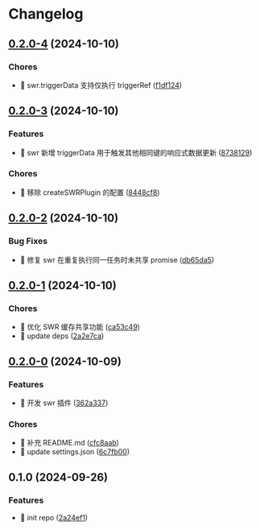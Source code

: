 # Changelog

## [0.2.0-4](https://github.com/l246804/async-plugin-request/compare/v0.2.0-3...v0.2.0-4) (2024-10-10)


### Chores

* 🤖 swr.triggerData 支持仅执行 triggerRef ([f1df124](https://github.com/l246804/async-plugin-request/commit/f1df124738a108e371597dad766d783e78433492))

## [0.2.0-3](https://github.com/l246804/async-plugin-request/compare/v0.2.0-2...v0.2.0-3) (2024-10-10)


### Features

* 🎸 swr 新增 triggerData 用于触发其他相同键的响应式数据更新 ([8738129](https://github.com/l246804/async-plugin-request/commit/87381299c6d672db8beb3fedadc78a27fc2ec9f1))


### Chores

* 🤖 移除 createSWRPlugin 的配置 ([8448cf8](https://github.com/l246804/async-plugin-request/commit/8448cf852e72a3f91ff9bd85866b65a5830eb76d))

## [0.2.0-2](https://github.com/l246804/async-plugin-request/compare/v0.2.0-1...v0.2.0-2) (2024-10-10)


### Bug Fixes

* 🐛 修复 swr 在重复执行同一任务时未共享 promise ([db65da5](https://github.com/l246804/async-plugin-request/commit/db65da5057e5a3fd611b87aa19552fcaeccff73d))

## [0.2.0-1](https://github.com/l246804/async-plugin-request/compare/v0.2.0-0...v0.2.0-1) (2024-10-10)


### Chores

* 🤖 优化 SWR 缓存共享功能 ([ca53c49](https://github.com/l246804/async-plugin-request/commit/ca53c4959e1e3e32a2e7bf9f2efc92f9c822b63c))
* 🤖 update deps ([2a2e7ca](https://github.com/l246804/async-plugin-request/commit/2a2e7ca1b0630aabe75aadd838d7dfc3d2093639))

## [0.2.0-0](https://github.com/l246804/async-plugin-request/compare/v0.1.0...v0.2.0-0) (2024-10-09)


### Features

* 🎸 开发 swr 插件 ([362a337](https://github.com/l246804/async-plugin-request/commit/362a3374ee25ceabedd11ad1bb0beca6c1dcb3cb))


### Chores

* 🤖 补充 README.md ([cfc8aab](https://github.com/l246804/async-plugin-request/commit/cfc8aabe50ec44f44154794661ae33f3a0bde6c1))
* 🤖 update settings.json ([6c7fb00](https://github.com/l246804/async-plugin-request/commit/6c7fb00a3dc855f3559c29a9afe909731475403c))

## 0.1.0 (2024-09-26)


### Features

* 🎸 init repo ([2a24ef1](https://github.com/l246804/async-plugin-request/commit/2a24ef18a79febc9a06c107cb0fdfc5032e085cc))
